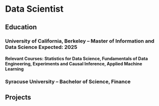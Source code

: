# Data Scientist

## Education
### University of California, Berkeley – Master of Information and Data Science 	Expected: 2025 
#### Relevant Courses: Statistics for Data Science, Fundamentals of Data Engineering, Experiments and Causal Inference, Applied Machine Learning 
### Syracuse University – Bachelor of Science, Finance

## Projects
